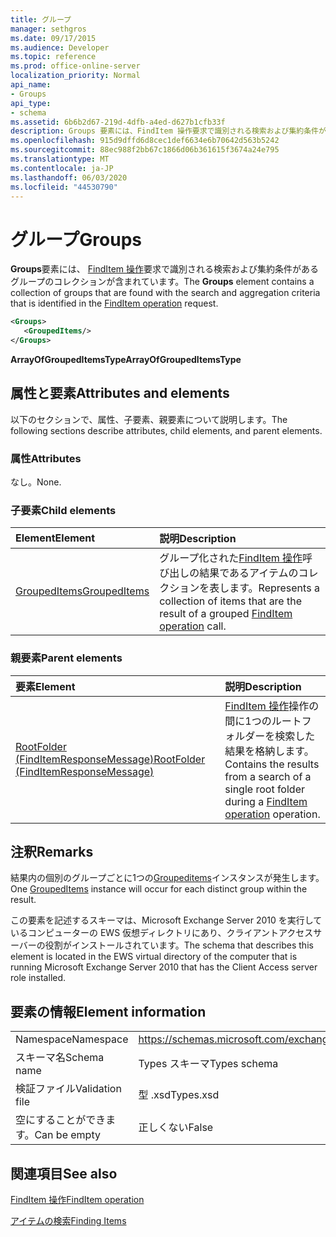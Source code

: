 ```yaml
---
title: グループ
manager: sethgros
ms.date: 09/17/2015
ms.audience: Developer
ms.topic: reference
ms.prod: office-online-server
localization_priority: Normal
api_name:
- Groups
api_type:
- schema
ms.assetid: 6b6b2d67-219d-4dfb-a4ed-d627b1cfb33f
description: Groups 要素には、FindItem 操作要求で識別される検索および集約条件があるグループのコレクションが含まれています。
ms.openlocfilehash: 915d9dffd6d8cec1def6634e6b70642d563b5242
ms.sourcegitcommit: 88ec988f2bb67c1866d06b361615f3674a24e795
ms.translationtype: MT
ms.contentlocale: ja-JP
ms.lasthandoff: 06/03/2020
ms.locfileid: "44530790"
---
```

# <a name="groups"></a><span data-ttu-id="e9828-103">グループ</span><span class="sxs-lookup"><span data-stu-id="e9828-103">Groups</span></span>

<span data-ttu-id="e9828-104">**Groups**要素には、 [FindItem 操作](finditem-operation.md)要求で識別される検索および集約条件があるグループのコレクションが含まれています。</span><span class="sxs-lookup"><span data-stu-id="e9828-104">The **Groups** element contains a collection of groups that are found with the search and aggregation criteria that is identified in the [FindItem operation](finditem-operation.md) request.</span></span> 
  
```xml
<Groups>
   <GroupedItems/>
</Groups>
```

 <span data-ttu-id="e9828-105">**ArrayOfGroupedItemsType**</span><span class="sxs-lookup"><span data-stu-id="e9828-105">**ArrayOfGroupedItemsType**</span></span>
## <a name="attributes-and-elements"></a><span data-ttu-id="e9828-106">属性と要素</span><span class="sxs-lookup"><span data-stu-id="e9828-106">Attributes and elements</span></span>

<span data-ttu-id="e9828-107">以下のセクションで、属性、子要素、親要素について説明します。</span><span class="sxs-lookup"><span data-stu-id="e9828-107">The following sections describe attributes, child elements, and parent elements.</span></span>
  
### <a name="attributes"></a><span data-ttu-id="e9828-108">属性</span><span class="sxs-lookup"><span data-stu-id="e9828-108">Attributes</span></span>

<span data-ttu-id="e9828-109">なし。</span><span class="sxs-lookup"><span data-stu-id="e9828-109">None.</span></span>
  
### <a name="child-elements"></a><span data-ttu-id="e9828-110">子要素</span><span class="sxs-lookup"><span data-stu-id="e9828-110">Child elements</span></span>

|<span data-ttu-id="e9828-111">**Element**</span><span class="sxs-lookup"><span data-stu-id="e9828-111">**Element**</span></span>|<span data-ttu-id="e9828-112">**説明**</span><span class="sxs-lookup"><span data-stu-id="e9828-112">**Description**</span></span>|
|:-----|:-----|
|[<span data-ttu-id="e9828-113">GroupedItems</span><span class="sxs-lookup"><span data-stu-id="e9828-113">GroupedItems</span></span>](groupeditems.md) <br/> |<span data-ttu-id="e9828-114">グループ化された[FindItem 操作](finditem-operation.md)呼び出しの結果であるアイテムのコレクションを表します。</span><span class="sxs-lookup"><span data-stu-id="e9828-114">Represents a collection of items that are the result of a grouped [FindItem operation](finditem-operation.md) call.</span></span>  <br/> |
   
### <a name="parent-elements"></a><span data-ttu-id="e9828-115">親要素</span><span class="sxs-lookup"><span data-stu-id="e9828-115">Parent elements</span></span>

|<span data-ttu-id="e9828-116">**要素**</span><span class="sxs-lookup"><span data-stu-id="e9828-116">**Element**</span></span>|<span data-ttu-id="e9828-117">**説明**</span><span class="sxs-lookup"><span data-stu-id="e9828-117">**Description**</span></span>|
|:-----|:-----|
|[<span data-ttu-id="e9828-118">RootFolder (FindItemResponseMessage)</span><span class="sxs-lookup"><span data-stu-id="e9828-118">RootFolder (FindItemResponseMessage)</span></span>](rootfolder-finditemresponsemessage.md) <br/> |<span data-ttu-id="e9828-119">[FindItem 操作](finditem-operation.md)操作の間に1つのルートフォルダーを検索した結果を格納します。</span><span class="sxs-lookup"><span data-stu-id="e9828-119">Contains the results from a search of a single root folder during a [FindItem operation](finditem-operation.md) operation.</span></span>  <br/> |
   
## <a name="remarks"></a><span data-ttu-id="e9828-120">注釈</span><span class="sxs-lookup"><span data-stu-id="e9828-120">Remarks</span></span>

<span data-ttu-id="e9828-121">結果内の個別のグループごとに1つの[Groupeditems](groupeditems.md)インスタンスが発生します。</span><span class="sxs-lookup"><span data-stu-id="e9828-121">One [GroupedItems](groupeditems.md) instance will occur for each distinct group within the result.</span></span> 
  
<span data-ttu-id="e9828-122">この要素を記述するスキーマは、Microsoft Exchange Server 2010 を実行しているコンピューターの EWS 仮想ディレクトリにあり、クライアントアクセスサーバーの役割がインストールされています。</span><span class="sxs-lookup"><span data-stu-id="e9828-122">The schema that describes this element is located in the EWS virtual directory of the computer that is running Microsoft Exchange Server 2010 that has the Client Access server role installed.</span></span>
  
## <a name="element-information"></a><span data-ttu-id="e9828-123">要素の情報</span><span class="sxs-lookup"><span data-stu-id="e9828-123">Element information</span></span>

|||
|:-----|:-----|
|<span data-ttu-id="e9828-124">Namespace</span><span class="sxs-lookup"><span data-stu-id="e9828-124">Namespace</span></span>  <br/> |https://schemas.microsoft.com/exchange/services/2006/types  <br/> |
|<span data-ttu-id="e9828-125">スキーマ名</span><span class="sxs-lookup"><span data-stu-id="e9828-125">Schema name</span></span>  <br/> |<span data-ttu-id="e9828-126">Types スキーマ</span><span class="sxs-lookup"><span data-stu-id="e9828-126">Types schema</span></span>  <br/> |
|<span data-ttu-id="e9828-127">検証ファイル</span><span class="sxs-lookup"><span data-stu-id="e9828-127">Validation file</span></span>  <br/> |<span data-ttu-id="e9828-128">型 .xsd</span><span class="sxs-lookup"><span data-stu-id="e9828-128">Types.xsd</span></span>  <br/> |
|<span data-ttu-id="e9828-129">空にすることができます。</span><span class="sxs-lookup"><span data-stu-id="e9828-129">Can be empty</span></span>  <br/> |<span data-ttu-id="e9828-130">正しくない</span><span class="sxs-lookup"><span data-stu-id="e9828-130">False</span></span>  <br/> |
   
## <a name="see-also"></a><span data-ttu-id="e9828-131">関連項目</span><span class="sxs-lookup"><span data-stu-id="e9828-131">See also</span></span>



[<span data-ttu-id="e9828-132">FindItem 操作</span><span class="sxs-lookup"><span data-stu-id="e9828-132">FindItem operation</span></span>](finditem-operation.md)


[<span data-ttu-id="e9828-133">アイテムの検索</span><span class="sxs-lookup"><span data-stu-id="e9828-133">Finding Items</span></span>](https://msdn.microsoft.com/library/63af1f9c-464b-4fca-9ae3-3d60f24ca93c%28Office.15%29.aspx)

